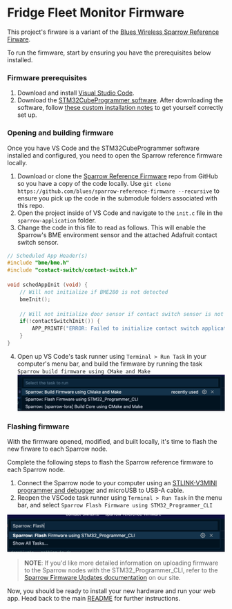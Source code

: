 # Fridge Fleet Monitor Firmware

This project's firware is a variant of the [Blues Wireless Sparrow Reference Firware](https://github.com/blues/sparrow-reference-firmware).

To run the firmware, start by ensuring you have the prerequisites below installed.

### Firmware prerequisites

1. Download and install [Visual Studio Code](https://code.visualstudio.com/).
2. Download the [STM32CubeProgrammer software](https://www.st.com/en/development-tools/stm32cubeprog.html#get-software). After downloading the software, follow [these custom installation notes](https://dev.blues.io/notecard/notecard-firmware-updates/#stm32cubeprogrammer-installation-notes) to get yourself correctly set up. 

### Opening and building firmware

Once you have VS Code and the STM32CubeProgrammer software installed and configured, you need to open the Sparrow reference firmware locally.

1. Download or clone the [Sparrow Reference Firmware](https://github.com/blues/sparrow-reference-firmware) repo from GitHub so you have a copy of the code locally. Use `git clone https://github.com/blues/sparrow-reference-firmware --recursive` to ensure you pick up the code in the submodule folders associated with this repo.
2. Open the project inside of VS Code and navigate to the `init.c` file in the `sparrow-application` folder.
3. Change the code in this file to read as follows. This will enable the Sparrow's BME environment sensor and the attached Adafruit contact switch sensor.
```cpp
// Scheduled App Header(s)
#include "bme/bme.h"
#include "contact-switch/contact-switch.h"

void schedAppInit (void) {
    // Will not initialize if BME280 is not detected
    bmeInit();

    // Will not initialize door sensor if contact switch sensor is not detected
    if(!contactSwitchInit()) {
        APP_PRINTF("ERROR: Failed to initialize contact switch application!\r\n");
    }
}
```
4. Open up VS Code's task runner using `Terminal > Run Task` in your computer's menu bar, and build the firmware by running the task `Sparrow build firmware using CMake and Make`
![VS Code build firmware command toolbar](./readme-build-firmware.png)

### Flashing firmware

With the firmware opened, modified, and built locally, it's time to flash the new firware to each Sparrow node.

Complete the following steps to flash the Sparrow reference firmware to each Sparrow node.

1. Connect the Sparrow node to your computer using an [STLINK-V3MINI programmer and debugger](https://shop.blues.io/products/stlink-v3mini) and microUSB to USB-A cable.
2. Reopen the VSCode task runner using `Terminal > Run Task` in the menu bar, and select `Sparrow Flash Firmware using STM32_Programmer_CLI`

![VS Code flash firmware command toolbar](readme-flash-firmware.png)

> **NOTE**: If you'd like more detailed information on uploading firmware to the Sparrow nodes with the STM32_Programmer_CLI, refer to the [Sparrow Firmware Updates documentation](https://dev.blues.io/sparrow/sparrow-firmware-updates/#uploading-with-stm32programmercli) on our site.

Now, you should be ready to install your new hardware and run your web app. Head back to the main [README](../README.md#hardware-installation) for further instructions.

